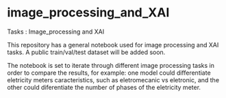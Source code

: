 # image_processing_and_XAI
Tasks : Image_processing and XAI


This repository has a general notebook used for image processing and XAI tasks. A public train/val/test dataset will be added soon. 


The notebook is set to iterate through different image processing tasks in order to compare the results, for example: one model could differentiate eletricity meters caracteristics, such as eletromecanic vs eletronic, and the other could diferentiate the number of phases of the eletricity meter. 
